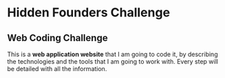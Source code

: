 # Hidden Founders Challenge
## Web Coding Challenge
This is a **web application website** that I am going to code it, by describing the technologies and the tools that I am going to work with. Every step will be detailed with all the information.

